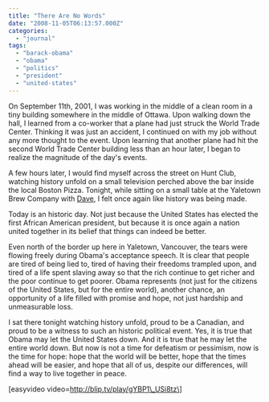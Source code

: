 ```yaml
---
title: "There Are No Words"
date: "2008-11-05T06:13:57.000Z"
categories: 
  - "journal"
tags: 
  - "barack-obama"
  - "obama"
  - "politics"
  - "president"
  - "united-states"
---
```


On September 11th, 2001, I was working in the middle of a clean room in a tiny building somewhere in the middle of Ottawa. Upon walking down the hall, I learned from a co-worker that a plane had just struck the World Trade Center. Thinking it was just an accident, I continued on with my job without any more thought to the event. Upon learning that another plane had hit the second World Trade Center building less than an hour later, I began to realize the magnitude of the day's events.

A few hours later, I would find myself across the street on Hunt Club, watching history unfold on a small television perched above the bar inside the local Boston Pizza. Tonight, while sitting on a small table at the Yaletown Brew Company with [Dave](http://mezzoblue.com), I felt once again like history was being made.

Today is an historic day. Not just because the United States has elected the first African American president, but because it is once again a nation united together in its belief that things can indeed be better.

Even north of the border up here in Yaletown, Vancouver, the tears were flowing freely during Obama's acceptance speech. It is clear that people are tired of being lied to, tired of having their freedoms trampled upon, and tired of a life spent slaving away so that the rich continue to get richer and the poor continue to get poorer. Obama represents (not just for the citizens of the United States, but for the entire world), another chance, an opportunity of a life filled with promise and hope, not just hardship and unmeasurable loss.

I sat there tonight watching history unfold, proud to be a Canadian, and proud to be a witness to such an historic political event. Yes, it is true that Obama may let the United States down. And it is true that he may let the entire world down. But now is not a time for defeatism or pessimism, now is the time for hope: hope that the world will be better, hope that the times ahead will be easier, and hope that all of us, despite our differences, will find a way to live together in peace.

\[easyvideo video=http://blip.tv/play/gYBP1\_USi8tz\]
